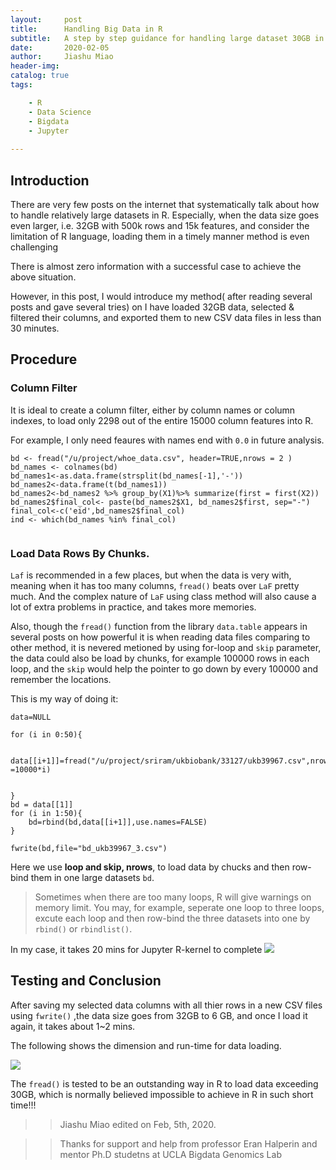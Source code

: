 ```yaml
---
layout:     post
title:      Handling Big Data in R 
subtitle:   A step by step guidance for handling large dataset 30GB in R 
date:       2020-02-05
author:     Jiashu Miao
header-img: 
catalog: true
tags:

    - R
    - Data Science 
    - Bigdata
    - Jupyter
    
---
```


## Introduction

There are very few posts on the internet that systematically talk about how to handle relatively large datasets in R. Especially, when the data size goes even larger, i.e. 32GB with 500k rows and 15k features, and consider the limitation of R language, loading them in a timely manner method is even challenging 

There is almost zero information with a successful case to achieve the above situation. 

However, in this post, I would introduce my method( after reading several posts and gave several tries) on I have loaded 32GB data, selected & filtered their columns, and exported them to new CSV data files in less than 30 minutes. 

## Procedure

### Column Filter 

It is ideal to create a column filter, either by column names or column indexes, to load only 2298 out of the entire 15000 column features into R. 

For example, I only need feaures with names end with `0.0` in future analysis.

```{r}
bd <- fread("/u/project/whoe_data.csv", header=TRUE,nrows = 2 )
bd_names <- colnames(bd)
bd_names1<-as.data.frame(strsplit(bd_names[-1],'-'))
bd_names2<-data.frame(t(bd_names1))
bd_names2<-bd_names2 %>% group_by(X1)%>% summarize(first = first(X2)) 
bd_names2$final_col<- paste(bd_names2$X1, bd_names2$first, sep="-")
final_col<-c('eid',bd_names2$final_col)
ind <- which(bd_names %in% final_col)


```

### Load Data Rows By Chunks.

`Laf` is recommended in a few places, but when the data is very with, meaning when it has too many columns, `fread()` beats over `LaF` pretty much. And the complex nature of `LaF` using class method will also cause a lot of extra problems in practice, and takes more memories. 

Also, though the `fread()` function from the library `data.table` appears in several posts on how powerful it is when reading 
data files comparing to other method, it is nevered metioned by using for-loop and `skip` parameter, the data could also be load by chunks, for example 100000 rows in each loop, and the `skip` would help the pointer to go down by every 100000 and remember the locations. 


This is my way of doing it:

```{r}
data=NULL

for (i in 0:50){
   
    data[[i+1]]=fread("/u/project/sriram/ukbiobank/33127/ukb39967.csv",nrow=10000,select=ind,skip =10000*i)
   
    
}
bd = data[[1]]
for (i in 1:50){
    bd=rbind(bd,data[[i+1]],use.names=FALSE)
}

fwrite(bd,file="bd_ukb39967_3.csv")

```
Here we use **loop and skip, nrows**, to load data by chucks and then row-bind them in one large datasets `bd`.

> Sometimes when there are too many loops, R will give warnings on memory limit. You may, for example, seperate one loop to three loops, excute each loop and then row-bind the three datasets into one by `rbind()` or `rbindlist()`. 

In my case, it takes 20 mins for Jupyter R-kernel to complete
![](hhttps://raw.githubusercontent.com/michaelmiaomiao/webfile/master/run_time.png)

## Testing and Conclusion

After saving my selected data columns with all thier rows in a new CSV files using `fwrite()` ,the data size goes from 32GB to 6 GB, and once I load it again, it takes about 1~2 mins. 

The following shows the dimension and run-time for data loading.

![](hhttps://raw.githubusercontent.com/michaelmiaomiao/webfile/master/dim_check.png)

The `fread()` is tested to be an outstanding way in R to load data exceeding 30GB, which is normally believed impossible to achieve in R in such short time!!!

> > Jiashu Miao edited on Feb, 5th, 2020.


> > Thanks for support and help from professor Eran Halperin and mentor Ph.D studetns at UCLA Bigdata Genomics Lab
